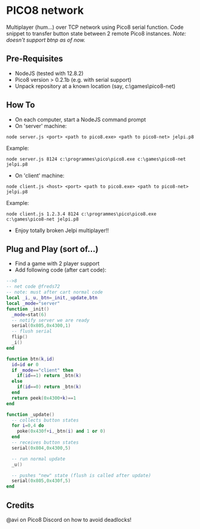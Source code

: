 # PICO8 network

Multiplayer (hum...) over TCP network using Pico8 serial function.
Code snippet to transfer button state between 2 remote Pico8 instances.
_Note: doesn't support btnp as of now._

## Pre-Requisites
- NodeJS (tested with 12.8.2)
- Pico8 version > 0.2.1b (e.g. with serial support)
- Unpack repository at a known location (say, c:\games\pico8-net)

## How To
- On each computer, start a NodeJS command prompt
- On 'server' machine:
```console  
node server.js <port> <path to pico8.exe> <path to pico8-net> jelpi.p8
```
Example:
```console
node server.js 8124 c:\programmes\pico\pico8.exe c:\games\pico8-net jelpi.p8
```
- On 'client' machine:
```console   
node client.js <host> <port> <path to pico8.exe> <path to pico8-net> jelpi.p8
```
Example:
```console
node client.js 1.2.3.4 8124 c:\programmes\pico\pico8.exe c:\games\pico8-net jelpi.p8
```
- Enjoy totally broken Jelpi multiplayer!!

## Plug and Play (sort of...)
- Find a game with 2 player support
- Add following code (after cart code):
```lua
-->8
-- net code @freds72
-- note: must after cart normal code
local _i,_u,_btn=_init,_update,btn
local _mode="server"
function _init()
  _mode=stat(6)
  -- notify server we are ready
  serial(0x805,0x4300,1)
  -- flush serial
  flip()
  _i()
end

function btn(k,id)
  id=id or 0
  if _mode=="client" then
    if(id==1) return _btn(k)
  else
    if(id==0) return _btn(k)
  end
  return peek(0x4300+k)==1
end

function _update()
  -- collects button states
  for i=0,4 do
    poke(0x430f+i,_btn(i) and 1 or 0)
  end
  -- receives button states
  serial(0x804,0x4300,5)    

  -- run normal update
  _u()

  -- pushes "new" state (flush is called after update)
  serial(0x805,0x430f,5)
end
```
## Credits
@avi on Pico8 Discord on how to avoid deadlocks!

